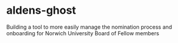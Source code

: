 # aldens-ghost
Building a tool to more easily manage the nomination process and onboarding for Norwich University Board of Fellow members
